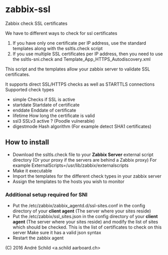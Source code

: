 # zabbix-ssl #
Zabbix check SSL certificates

We have to different ways to check for ssl certificates

1. If you have only one certificate per IP address, use the standard 
   templates along with the ssltls.check script
2. If you use multiple SSL certificates per IP address, then you
   need to use the ssltls-sni.check and Template_App_HTTPS_Autodiscovery.xml

This script and the templates allow your zabbix server
to validate SSL certificates.

It supports direct SSL/HTTPS checks as well as STARTTLS connections
Supported check types
* simple    Checks if SSL is active
* startdate Startdate of certificate
* enddate   Enddate of certificate
* lifetime  How long the certificate is valid
* ssl3      SSLv3 active ? (Poodle vulnerable)
* digestmode Hash algorithm (For example detect SHA1 certificates)

## How to install ##
* Download the ssltls.check file to your **Zabbix Server**
  external script directory (Or your proxy if the servers are behind a Zabbix proxy)
  For example ExternalScripts=/usr/lib/zabbix/externalscripts
* Make it executable
* Import the templates for the different check types in your zabbix server
* Assign the templates to the hosts you wish to monitor

### Additional setup required for SNI ###
* Put the /etc/zabbix/zabbix_agentd.d/ssl-sites.conf in the config directory
  of your **client agent** (The server where your sites reside)
* Put the /etc/zabbix/ssl_sites.json in the config directory
  of your **client agent** (The server where your sites reside)
  and modify the list of sites which should be checked.
  This is the list of certificates to check on this server
  Make sure it has a valid json syntax
* Restart the zabbix agent


(C) 2016 André Schild <a.schild aarboard.ch>
